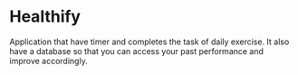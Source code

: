 # Healthify
Application that have timer and completes the task of daily exercise.
It also have a database so that you can access your past performance and improve accordingly.
